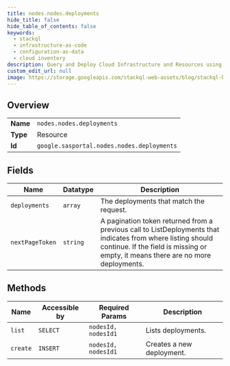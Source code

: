 ```yaml
---
title: nodes.nodes.deployments
hide_title: false
hide_table_of_contents: false
keywords:
  - stackql
  - infrastructure-as-code
  - configuration-as-data
  - cloud inventory
description: Query and Deploy Cloud Infrastructure and Resources using SQL
custom_edit_url: null
image: https://storage.googleapis.com/stackql-web-assets/blog/stackql-blog-post-featured-image.png
---
```

  
    

## Overview
<table><tbody>
<tr><td><b>Name</b></td><td><code>nodes.nodes.deployments</code></td></tr>
<tr><td><b>Type</b></td><td>Resource</td></tr>
<tr><td><b>Id</b></td><td><code>google.sasportal.nodes.nodes.deployments</code></td></tr>
</tbody></table>

## Fields
| Name | Datatype | Description |
| ---- | -------- | ----------- |
| `deployments` | `array` | The deployments that match the request. |
| `nextPageToken` | `string` | A pagination token returned from a previous call to ListDeployments that indicates from where listing should continue. If the field is missing or empty, it means there are no more deployments. |
## Methods
| Name | Accessible by | Required Params | Description |
| ---- | ------------- | --------------- | ----------- |
| `list` | `SELECT` | `nodesId, nodesId1` | Lists deployments. |
| `create` | `INSERT` | `nodesId, nodesId1` | Creates a new deployment. |
